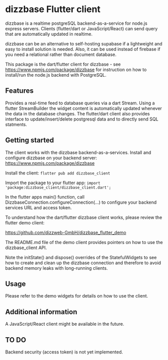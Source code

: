 # dizzbase Flutter client

dizzbase is a realtime postgreSQL backend-as-a-service for node.js express servers.
Clients (flutter/dart or JavaScript/React) can send query that are automatically updated in realtime.

dizzbase can be an alternative to self-hosting supabase if a lightweight and easy to install solution is needed.
Also, it can be used instead of firebase if you need a relational rather than document database. 

This package is the dart/flutter client for dizzbase - see https://www.npmjs.com/package/dizzbase for instruction on how to install/run the node.js backend with PostgreSQL.

## Features

Provides a real-time feed to database queries via a dart Stream. Using a flutter StreamBuilder the widget content is automatically updated whenever the data in the database changes. The flutter/dart client also provides interface to update/insert/delete postgresql data and to directly send SQL statments. 

## Getting started

The client works with the dizzbase backend-as-a-services. Install and configure dizzbase on your backend server: https://www.npmjs.com/package/dizzbase

Install the client: ```flutter pub add dizzbase_client``` 

Import the package to your flutter app: ```import 'package:dizzbase_client/dizzbase_client.dart';```

In the flutter apps main() function, call DizzbaseConnection.configureConnection(...) to configure your backend services URL and access token.

To understand how the dart/flutter dizzbase client works, please review the flutter demo client:

https://github.com/dizzweb-GmbH/dizzbase_flutter_demo

The README.md file of the demo client provides pointers on how to use the dizzbase_client API.

Note the initState() and dispose() overrides of the StatefulWidgets to see how to create and clean up the dizzbase connection and therefore to avoid backend memory leaks with long-running clients.

## Usage

Please refer to the demo widgets for details on how to use the client.

## Additional information

A JavaScript/React client might be available in the future.

## TO DO 

Backend security (access token) is not yet implemented.
